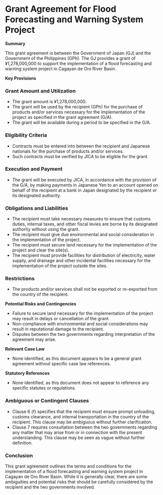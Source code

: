 **Grant Agreement for Flood Forecasting and Warning System Project**
===========================================================

**Summary**

This grant agreement is between the Government of Japan (GJ) and the Government of the Philippines (GPh). The GJ provides a grant of ¥1,278,000,000 to support the implementation of a flood forecasting and warning system project in Cagayan de Oro River Basin.

**Key Provisions**

### Grant Amount and Utilization

*   The grant amount is ¥1,278,000,000.
*   The grant will be used by the recipient (GPh) for the purchase of products and/or services necessary for the implementation of the project as specified in the grant agreement (G/A).
*   The grant will be available during a period to be specified in the G/A.

### Eligibility Criteria

*   Contracts must be entered into between the recipient and Japanese nationals for the purchase of products and/or services.
*   Such contracts must be verified by JICA to be eligible for the grant.

### Execution and Payment

*   The grant will be executed by JICA, in accordance with the provision of the G/A, by making payments in Japanese Yen to an account opened on behalf of the recipient at a bank in Japan designated by the recipient or its designated authority.

### Obligations and Liabilities

*   The recipient must take necessary measures to ensure that customs duties, internal taxes, and other fiscal levies are borne by its designated authority without using the grant.
*   The recipient must give due environmental and social consideration in the implementation of the project.
*   The recipient must secure land necessary for the implementation of the project and clear the site(s).
*   The recipient must provide facilities for distribution of electricity, water supply, and drainage and other incidental facilities necessary for the implementation of the project outside the sites.

### Restrictions

*   The products and/or services shall not be exported or re-exported from the country of the recipient.

**Potential Risks and Contingencies**

*   Failure to secure land necessary for the implementation of the project may result in delays or cancellation of the grant.
*   Non-compliance with environmental and social considerations may result in reputational damage to the recipient.
*   Disputes between the two governments regarding interpretation of the agreement may arise.

**Relevant Case Law**

*   None identified, as this document appears to be a general grant agreement without specific case law references.

**Statutory References**

*   None identified, as this document does not appear to reference any specific statutes or regulations.

### Ambiguous or Contingent Clauses

*   Clause 6 (f) specifies that the recipient must ensure prompt unloading, customs clearance, and internal transportation in the country of the recipient. This clause may be ambiguous without further clarification.
*   Clause 7 requires consultation between the two governments regarding any matter that may arise from or in connection with the present understanding. This clause may be seen as vague without further definition.

### Conclusion

This grant agreement outlines the terms and conditions for the implementation of a flood forecasting and warning system project in Cagayan de Oro River Basin. While it is generally clear, there are some ambiguities and potential risks that should be carefully considered by the recipient and the two governments involved.